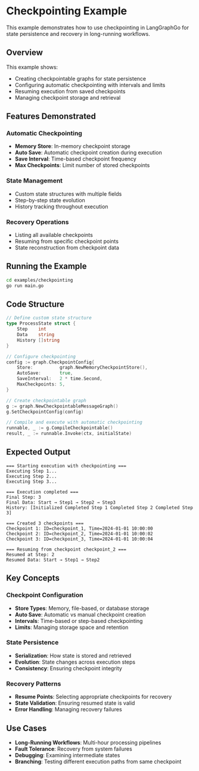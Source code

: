 # Checkpointing Example

This example demonstrates how to use checkpointing in LangGraphGo for state persistence and recovery in long-running workflows.

## Overview

This example shows:
- Creating checkpointable graphs for state persistence
- Configuring automatic checkpointing with intervals and limits
- Resuming execution from saved checkpoints
- Managing checkpoint storage and retrieval

## Features Demonstrated

### Automatic Checkpointing
- **Memory Store**: In-memory checkpoint storage
- **Auto Save**: Automatic checkpoint creation during execution
- **Save Interval**: Time-based checkpoint frequency
- **Max Checkpoints**: Limit number of stored checkpoints

### State Management
- Custom state structures with multiple fields
- Step-by-step state evolution
- History tracking throughout execution

### Recovery Operations
- Listing all available checkpoints
- Resuming from specific checkpoint points
- State reconstruction from checkpoint data

## Running the Example

```bash
cd examples/checkpointing
go run main.go
```

## Code Structure

```go
// Define custom state structure
type ProcessState struct {
    Step    int
    Data    string
    History []string
}

// Configure checkpointing
config := graph.CheckpointConfig{
    Store:          graph.NewMemoryCheckpointStore(),
    AutoSave:       true,
    SaveInterval:   2 * time.Second,
    MaxCheckpoints: 5,
}

// Create checkpointable graph
g := graph.NewCheckpointableMessageGraph()
g.SetCheckpointConfig(config)

// Compile and execute with automatic checkpointing
runnable, _ := g.CompileCheckpointable()
result, _ := runnable.Invoke(ctx, initialState)
```

## Expected Output

```
=== Starting execution with checkpointing ===
Executing Step 1...
Executing Step 2...
Executing Step 3...

=== Execution completed ===
Final Step: 3
Final Data: Start → Step1 → Step2 → Step3
History: [Initialized Completed Step 1 Completed Step 2 Completed Step 3]

=== Created 3 checkpoints ===
Checkpoint 1: ID=checkpoint_1, Time=2024-01-01 10:00:00
Checkpoint 2: ID=checkpoint_2, Time=2024-01-01 10:00:02
Checkpoint 3: ID=checkpoint_3, Time=2024-01-01 10:00:04

=== Resuming from checkpoint checkpoint_2 ===
Resumed at Step: 2
Resumed Data: Start → Step1 → Step2
```

## Key Concepts

### Checkpoint Configuration
- **Store Types**: Memory, file-based, or database storage
- **Auto Save**: Automatic vs manual checkpoint creation
- **Intervals**: Time-based or step-based checkpointing
- **Limits**: Managing storage space and retention

### State Persistence
- **Serialization**: How state is stored and retrieved
- **Evolution**: State changes across execution steps
- **Consistency**: Ensuring checkpoint integrity

### Recovery Patterns
- **Resume Points**: Selecting appropriate checkpoints for recovery
- **State Validation**: Ensuring resumed state is valid
- **Error Handling**: Managing recovery failures

## Use Cases

- **Long-Running Workflows**: Multi-hour processing pipelines
- **Fault Tolerance**: Recovery from system failures
- **Debugging**: Examining intermediate states
- **Branching**: Testing different execution paths from same checkpoint